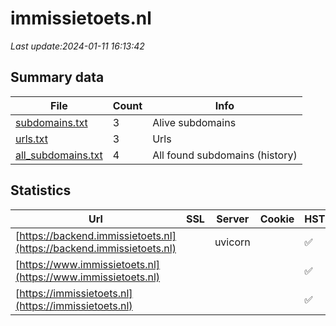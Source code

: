 # immissietoets.nl
*Last update:2024-01-11 16:13:42*
## Summary data
| File       | Count | Info |
|------------|-------|------|
|[subdomains.txt](/data/immissietoets/subdomains.txt)|3|Alive subdomains|
|[urls.txt](/data/immissietoets/urls.txt)|3|Urls|
|[all_subdomains.txt](/data/immissietoets/all_subdomains.txt)|4|All found subdomains (history)|
## Statistics
| Url | SSL | Server | Cookie | HSTS | CSP | XFO | XXP | RP | Tech |
|------------|-------|------|------|------|------|------|------|------|------|
|[https://backend.immissietoets.nl](https://backend.immissietoets.nl)| |uvicorn| |:white_check_mark: | | | | |:white_check_mark: |HSTS Python Uvicorn|
|[https://www.immissietoets.nl](https://www.immissietoets.nl)| | | |:white_check_mark: | | | | |:white_check_mark: |Express HSTS Node.js|
|[https://immissietoets.nl](https://immissietoets.nl)| | | |:white_check_mark: | | | | |:white_check_mark: |Express HSTS Node.js|